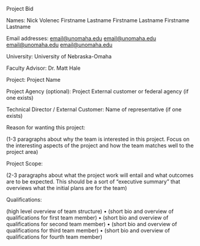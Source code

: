 Project Bid

Names:	Nick Volenec
				Firstname Lastname
				Firstname Lastname
				Firstname Lastname

Email addresses:		email@unomaha.edu
email@unomaha.edu
email@unomaha.edu
email@unomaha.edu


University:			University of Nebraska-Omaha

Faculty Advisor:		Dr. Matt Hale

Project:			Project Name 

Project Agency (optional):	Project External customer or federal agency (if one exists)

Technical Director / External Customer: 	Name of representative (if one exists)	

Reason for wanting this project:

(1-3 paragraphs about why the team is interested in this project. Focus on the interesting aspects of the project and how the team matches well to the project area)

Project Scope:

(2-3 paragraphs about what the project work will entail and what outcomes are to be expected. This should be a sort of “executive summary” that overviews what the initial plans are for the team)

Qualifications:

(high level overview of team structure)
•	(short bio and overview of qualifications for first team member)
•	(short bio and overview of qualifications for second team member)
•	(short bio and overview of qualifications for third team member)
•	(short bio and overview of qualifications for fourth team member)

